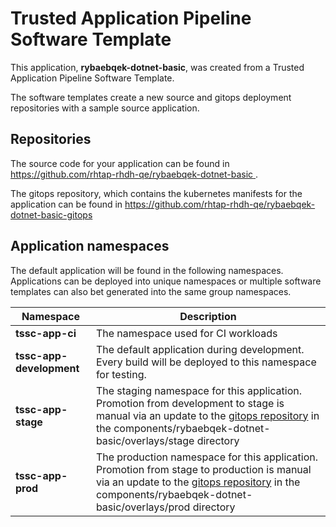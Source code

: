 # Trusted Application Pipeline Software Template

This application, **rybaebqek-dotnet-basic**, was created from a Trusted Application Pipeline Software Template.

The software templates create a new source and gitops deployment repositories with a sample source application. 

## Repositories

The source code for your application can be found in [https://github.com/rhtap-rhdh-qe/rybaebqek-dotnet-basic ](https://github.com/rhtap-rhdh-qe/rybaebqek-dotnet-basic ).
 
The gitops repository, which contains the kubernetes manifests for the application can be found in 
[https://github.com/rhtap-rhdh-qe/rybaebqek-dotnet-basic-gitops ](https://github.com/rhtap-rhdh-qe/rybaebqek-dotnet-basic-gitops ) 

## Application namespaces 

The default application will be found in the following namespaces. Applications can be deployed into unique namespaces or multiple software templates can also bet generated into the same group namespaces.  

|  Namespace   |  Description   |  
| -------- | -------- |
| **tssc-app-ci** | The namespace used for CI workloads |
| **tssc-app-development** | The default application during development. Every build will be deployed to this namespace for testing. |
| **tssc-app-stage** | The staging namespace for this application. Promotion from development to stage is manual via an update to the [gitops repository](https://github.com/rhtap-rhdh-qe/rybaebqek-dotnet-basic-gitops ) in the components/rybaebqek-dotnet-basic/overlays/stage directory |
| **tssc-app-prod** | The production namespace for this application. Promotion from stage to production is manual via an update to the [gitops repository](https://github.com/rhtap-rhdh-qe/rybaebqek-dotnet-basic-gitops ) in the components/rybaebqek-dotnet-basic/overlays/prod directory |